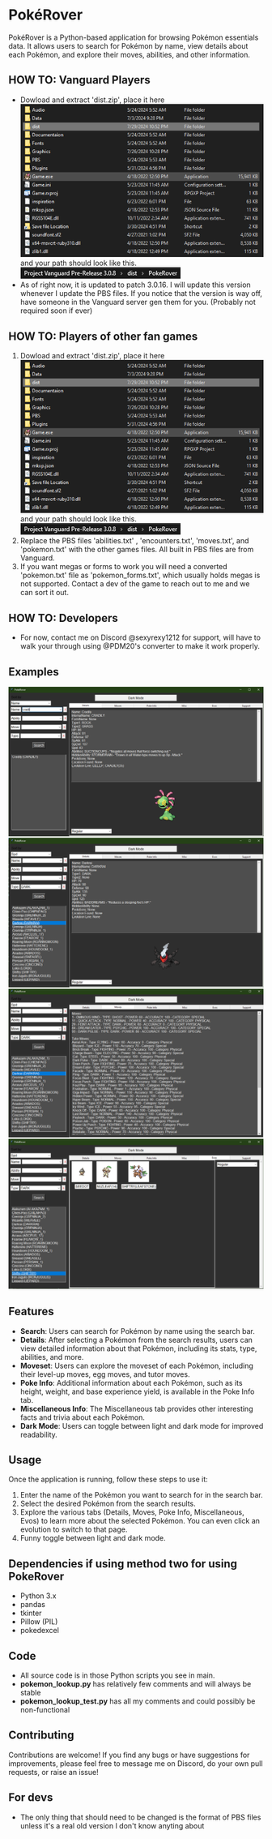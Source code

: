 # PokéRover

PokéRover is a Python-based application for browsing Pokémon essentials data. It allows users to search for Pokémon by name, view details about each Pokémon, and explore their moves, abilities, and other information.

## HOW TO: Vanguard Players

- Dowload and extract 'dist.zip', place it here ![extract_example](Pics/extracted.PNG) and your path should look like this. ![path_example](Pics/req_path.PNG)
- As of right now, it is updated to patch 3.0.16. I will update this version whenever I update the PBS files. If you notice that the version is way off, have someone in the Vanguard server gen them for you. (Probably not required soon if ever)

## HOW TO: Players of other fan games

1. Dowload and extract 'dist.zip', place it here ![extract_example](Pics/extracted.PNG) and your path should look like this. ![path_example](Pics/req_path.PNG)
2. Replace the PBS files 'abilities.txt' , 'encounters.txt', 'moves.txt', and 'pokemon.txt' with the other games files. All built in PBS files are from Vanguard.
3. If you want megas or forms to work you will need a converted 'pokemon.txt' file as 'pokemon_forms.txt', which usually holds megas is not supported. Contact a dev of the game to reach out to me and we can sort it out.

## HOW TO: Developers
- For now, contact me on Discord @sexyrexy1212 for support, will have to walk your through using @PDM20's converter to make it work properly.

## Examples
![extract_example](Pics/base_search.PNG)
![extract_example](Pics/dark_speed.PNG)
![extract_example](Pics/moves.PNG)
![extract_example](Pics/evos.PNG)
## Features

- **Search**: Users can search for Pokémon by name using the search bar.
- **Details**: After selecting a Pokémon from the search results, users can view detailed information about that Pokémon, including its stats, type, abilities, and more.
- **Moveset**: Users can explore the moveset of each Pokémon, including their level-up moves, egg moves, and tutor moves.
- **Poke Info**: Additional information about each Pokémon, such as its height, weight, and base experience yield, is available in the Poke Info tab.
- **Miscellaneous Info**: The Miscellaneous tab provides other interesting facts and trivia about each Pokémon.
- **Dark Mode**: Users can toggle between light and dark mode for improved readability.

## Usage

Once the application is running, follow these steps to use it:

1. Enter the name of the Pokémon you want to search for in the search bar.
2. Select the desired Pokémon from the search results.
3. Explore the various tabs (Details, Moves, Poke Info, Miscellaneous, Evos) to learn more about the selected Pokémon. You can even click an evolution to switch to that page.
4. Funny toggle between light and dark mode.

## Dependencies if using method two for using PokeRover

- Python 3.x
- pandas
- tkinter
- Pillow (PIL)
- pokedexcel

## Code

 - All source code is in those Python scripts you see in main.
 -  __pokemon_lookup.py__ has relatively few comments and will always be stable
 -  __pokemon_lookup_test.py__ has all my comments and could possibly be non-functional

## Contributing

Contributions are welcome! If you find any bugs or have suggestions for improvements, please feel free to message me on Discord, do your own pull requests, or raise an issue!

## For devs
- The only thing that should need to be changed is the format of PBS files unless it's a real old version I don't know anyting about
